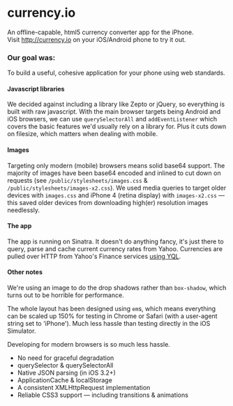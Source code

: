 # currency.io
An offline-capable, html5 currency converter app for the iPhone.  
Visit <http://currency.io> on your iOS/Android phone to try it out.

### Our goal was:
To build a useful, cohesive application for your phone using web standards.

#### Javascript libraries
We decided against including a library like Zepto or jQuery, so everything is built with raw javascript. With the main browser targets being Android and iOS browsers, we can use `querySelectorAll` and `addEventListener` which covers the basic features we'd usually rely on a library for. Plus it cuts down on filesize, which matters when dealing with mobile.

#### Images
Targeting only modern (mobile) browsers means solid base64 support. The majority of images have been base64 encoded and inlined to cut down on requests (see `/public/stylesheets/images.css` & `/public/stylesheets/images-x2.css`). We used media queries to target older devices with `images.css` and iPhone 4 (retina display) with `images-x2.css` — this saved older devices from downloading high(er) resolution images needlessly. 

#### The app
The app is running on Sinatra. It doesn't do anything fancy, it's just there to query, parse and cache current currency rates from Yahoo.
Currencies are pulled over HTTP from Yahoo's Finance services [using YQL](http://developer.yahoo.com/yql/console/?q=show%20tables&env=store://datatables.org/alltableswithkeys#h=select%20*%20from%20yahoo.finance.xchange%20where%20pair%20in%20%28%27USD%27%2C%20%27AUD%27%29).

#### Other notes
We're using an image to do the drop shadows rather than `box-shadow`, which turns out to be horrible for performance.

The whole layout has been designed using `em`s, which means everything can be scaled up 150% for testing in Chrome or Safari (with a user-agent string set to 'iPhone'). Much less hassle than testing directly in the iOS Simulator.

Developing for modern browsers is so much less hassle.

* No need for graceful degradation
* querySelector & querySelectorAll
* Native JSON parsing (in iOS 3.2+)
* ApplicationCache & localStorage
* A consistent XMLHttpRequest implementation
* Reliable CSS3 support — including transitions & animations